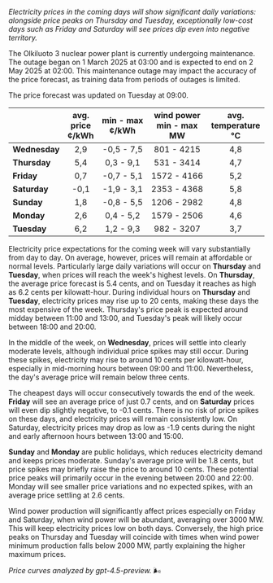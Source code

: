*Electricity prices in the coming days will show significant daily variations: alongside price peaks on Thursday and Tuesday, exceptionally low-cost days such as Friday and Saturday will see prices dip even into negative territory.*

The Olkiluoto 3 nuclear power plant is currently undergoing maintenance. The outage began on 1 March 2025 at 03:00 and is expected to end on 2 May 2025 at 02:00. This maintenance outage may impact the accuracy of the price forecast, as training data from periods of outages is limited.

The price forecast was updated on Tuesday at 09:00.

|          | avg.<br>price<br>¢/kWh | min - max<br>¢/kWh | wind power<br>min - max<br>MW | avg.<br>temperature<br>°C |
|:-------------|:----------------:|:----------------:|:-------------:|:-------------:|
| **Wednesday** | 2,9 | -0,5 - 7,5 | 801 - 4215 | 4,8 |
| **Thursday**    | 5,4 | 0,3 - 9,1  | 531 - 3414 | 4,7 |
| **Friday**  | 0,7 | -0,7 - 5,1 | 1572 - 4166 | 5,2 |
| **Saturday**   | -0,1 | -1,9 - 3,1 | 2353 - 4368 | 5,8 |
| **Sunday**  | 1,8 | -0,8 - 5,5 | 1206 - 2982 | 4,8 |
| **Monday**  | 2,6 | 0,4 - 5,2  | 1579 - 2506 | 4,6 |
| **Tuesday**    | 6,2 | 1,2 - 9,3  | 982 - 3207 | 3,7 |

Electricity price expectations for the coming week will vary substantially from day to day. On average, however, prices will remain at affordable or normal levels. Particularly large daily variations will occur on **Thursday** and **Tuesday**, when prices will reach the week's highest levels. On **Thursday**, the average price forecast is 5.4 cents, and on Tuesday it reaches as high as 6.2 cents per kilowatt-hour. During individual hours on **Thursday** and **Tuesday**, electricity prices may rise up to 20 cents, making these days the most expensive of the week. Thursday's price peak is expected around midday between 11:00 and 13:00, and Tuesday's peak will likely occur between 18:00 and 20:00.

In the middle of the week, on **Wednesday**, prices will settle into clearly moderate levels, although individual price spikes may still occur. During these spikes, electricity may rise to around 10 cents per kilowatt-hour, especially in mid-morning hours between 09:00 and 11:00. Nevertheless, the day's average price will remain below three cents.

The cheapest days will occur consecutively towards the end of the week. **Friday** will see an average price of just 0.7 cents, and on **Saturday** prices will even dip slightly negative, to -0.1 cents. There is no risk of price spikes on these days, and electricity prices will remain consistently low. On Saturday, electricity prices may drop as low as -1.9 cents during the night and early afternoon hours between 13:00 and 15:00.

**Sunday** and **Monday** are public holidays, which reduces electricity demand and keeps prices moderate. Sunday's average price will be 1.8 cents, but price spikes may briefly raise the price to around 10 cents. These potential price peaks will primarily occur in the evening between 20:00 and 22:00. Monday will see smaller price variations and no expected spikes, with an average price settling at 2.6 cents.

Wind power production will significantly affect prices especially on Friday and Saturday, when wind power will be abundant, averaging over 3000 MW. This will keep electricity prices low on both days. Conversely, the high price peaks on Thursday and Tuesday will coincide with times when wind power minimum production falls below 2000 MW, partly explaining the higher maximum prices.

*Price curves analyzed by gpt-4.5-preview.* 🌬️
